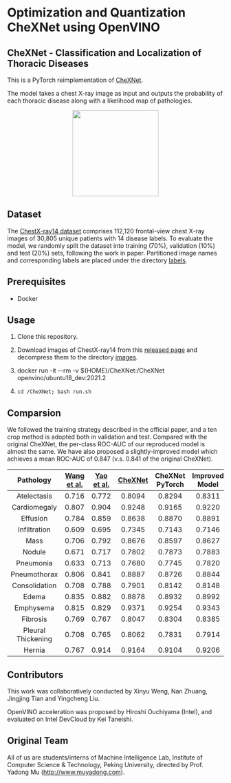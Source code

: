 # Optimization and Quantization CheXNet using OpenVINO

## CheXNet - Classification and Localization of Thoracic Diseases

This is a PyTorch reimplementation of [CheXNet](https://stanfordmlgroup.github.io/projects/chexnet/).

The model takes a chest X-ray image as input and outputs the probability of each thoracic disease along with a likelihood map of pathologies.

<div align=center><img width="200" src="./localization/00008473_011-3.png"/></div>

## Dataset

The [ChestX-ray14 dataset](http://openaccess.thecvf.com/content_cvpr_2017/papers/Wang_ChestX-ray8_Hospital-Scale_Chest_CVPR_2017_paper.pdf) 
comprises 112,120 frontal-view chest X-ray images of 30,805 unique patients with 14 disease labels. 
To evaluate the model, we randomly split the dataset into training (70%), validation (10%) and test (20%) sets, following the work in paper. 
Partitioned image names and corresponding labels are placed under the directory [labels](./ChestX-ray14/labels).

## Prerequisites

- Docker

## Usage

1. Clone this repository.

2. Download images of ChestX-ray14 from this [released page](https://nihcc.app.box.com/v/ChestXray-NIHCC) and decompress them to the directory [images](./ChestX-ray14/images).

3. docker run -it --rm -v ${HOME}/CheXNet:/CheXNet openvino/ubuntu18_dev:2021.2

4. `cd /CheXNet; bash run.sh`

## Comparsion

We followed the training strategy described in the official paper, and a ten crop method is adopted both in validation and test.
Compared with the original CheXNet, the per-class ROC-AUC of our reproduced model is almost the same.
We have also proposed a slightly-improved model which achieves a mean ROC-AUC of 0.847 (v.s. 0.841 of the original CheXNet).

|     Pathology      | [Wang et al.](https://arxiv.org/abs/1705.02315) | [Yao et al.](https://arxiv.org/abs/1710.10501) | [CheXNet](https://arxiv.org/abs/1711.05225) | CheXNet PyTorch | Improved Model |
| :----------------: | :-----: | :-----: | :------: | :------: | :------: |
|    Atelectasis     |  0.716  |  0.772  |  0.8094  |  0.8294  |  0.8311  |
|    Cardiomegaly    |  0.807  |  0.904  |  0.9248  |  0.9165  |  0.9220  |
|      Effusion      |  0.784  |  0.859  |  0.8638  |  0.8870  |  0.8891  |
|    Infiltration    |  0.609  |  0.695  |  0.7345  |  0.7143  |  0.7146  |
|        Mass        |  0.706  |  0.792  |  0.8676  |  0.8597  |  0.8627  |
|       Nodule       |  0.671  |  0.717  |  0.7802  |  0.7873  |  0.7883  |
|     Pneumonia      |  0.633  |  0.713  |  0.7680  |  0.7745  |  0.7820  |
|    Pneumothorax    |  0.806  |  0.841  |  0.8887  |  0.8726  |  0.8844  |
|   Consolidation    |  0.708  |  0.788  |  0.7901  |  0.8142  |  0.8148  |
|       Edema        |  0.835  |  0.882  |  0.8878  |  0.8932  |  0.8992  |
|     Emphysema      |  0.815  |  0.829  |  0.9371  |  0.9254  |  0.9343  |
|      Fibrosis      |  0.769  |  0.767  |  0.8047  |  0.8304  |  0.8385  |
| Pleural Thickening |  0.708  |  0.765  |  0.8062  |  0.7831  |  0.7914  |
|       Hernia       |  0.767  |  0.914  |  0.9164  |  0.9104  |  0.9206  |

## Contributors

This work was collaboratively conducted by Xinyu Weng, Nan Zhuang, Jingjing Tian and Yingcheng Liu.

OpenVINO acceleration was proposed by Hiroshi Ouchiyama (Intel), and evaluated on Intel DevCloud by Kei Taneishi.

## Original Team

All of us are students/interns of Machine Intelligence Lab, Institute of Computer Science & Technology, Peking University, directed by Prof. Yadong Mu (http://www.muyadong.com).
